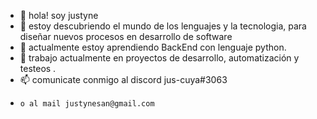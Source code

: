 - 👋 hola! soy justyne
- 👀 estoy descubriendo el mundo de los lenguajes y la tecnologia, para diseñar nuevos procesos en desarrollo de software
- 🌱 actualmente estoy aprendiendo BackEnd con lenguaje python.
- 💞️ trabajo actualmente en proyectos de desarrollo, automatización y testeos .
- 📫  comunicate conmigo al discord jus-cuya#3063
-     o al mail justynesan@gmail.com

<!---
JS-20/JS-20 is a ✨ special ✨ repository because its `README.md` (this file) appears on your GitHub profile.
You can click the Preview link to take a look at your changes.
--->
